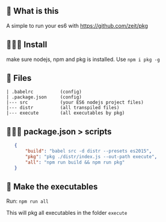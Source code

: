 ## 🤔  What is this
A simple to run your es6 with https://github.com/zeit/pkg

## 👨🏼‍🔧  Install
make sure nodejs, npm and pkg is installed. Use ```npm i pkg -g```

## 👀 Files
```
| .babelrc          (config)
| .package.json     (config)
|--- src            (your ES6 nodejs project files)
|--- distr          (all transpiled files)
|--- execute        (all executables by pkg)
```


## 👨🏼‍💻 package.json > scripts
 ```json
    {
        "build": "babel src -d distr --presets es2015",
        "pkg": "pkg ./distr/index.js --out-path execute",
        "all": "npm run build && npm run pkg"
    }
 ```

## 🤞 Make the executables
Run: ```npm run all```

This will pkg all executables in the folder ```execute```
